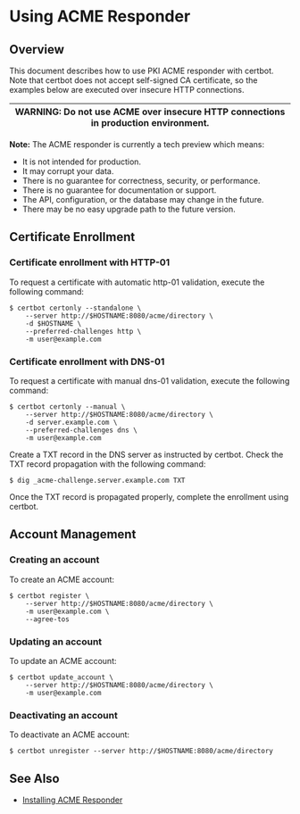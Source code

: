 Using ACME Responder
====================

## Overview

This document describes how to use PKI ACME responder with certbot.
Note that certbot does not accept self-signed CA certificate,
so the examples below are executed over insecure HTTP connections.

| WARNING: Do not use ACME over insecure HTTP connections in production environment. |
| --- |

**Note:** The ACME responder is currently a tech preview which means:
* It is not intended for production.
* It may corrupt your data.
* There is no guarantee for correctness, security, or performance.
* There is no guarantee for documentation or support.
* The API, configuration, or the database may change in the future.
* There may be no easy upgrade path to the future version.

## Certificate Enrollment

### Certificate enrollment with HTTP-01

To request a certificate with automatic http-01 validation, execute the following command:

```
$ certbot certonly --standalone \
    --server http://$HOSTNAME:8080/acme/directory \
    -d $HOSTNAME \
    --preferred-challenges http \
    -m user@example.com
```

### Certificate enrollment with DNS-01

To request a certificate with manual dns-01 validation, execute the following command:

```
$ certbot certonly --manual \
    --server http://$HOSTNAME:8080/acme/directory \
    -d server.example.com \
    --preferred-challenges dns \
    -m user@example.com
```

Create a TXT record in the DNS server as instructed by certbot.
Check the TXT record propagation with the following command:

```
$ dig _acme-challenge.server.example.com TXT
```

Once the TXT record is propagated properly, complete the enrollment using certbot.

## Account Management

### Creating an account

To create an ACME account:

```
$ certbot register \
    --server http://$HOSTNAME:8080/acme/directory \
    -m user@example.com \
    --agree-tos
```

### Updating an account

To update an ACME account:

```
$ certbot update_account \
    --server http://$HOSTNAME:8080/acme/directory \
    -m user@example.com
```

### Deactivating an account

To deactivate an ACME account:

```
$ certbot unregister --server http://$HOSTNAME:8080/acme/directory
```

## See Also

* [Installing ACME Responder](../installation/Installing_ACME_Responder.md)
